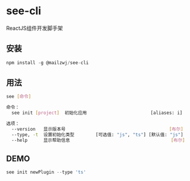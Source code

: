 # see-cli
ReactJS组件开发脚手架

## 安装
```js
npm install -g @mailzwj/see-cli
```

## 用法
```bash
see [命令]

命令：
  see init [project]  初始化应用                        [aliases: i]

选项：
  --version   显示版本号                                       [布尔]
  --type, -t  设置初始化类型        [可选值: "js", "ts"] [默认值: "js"]
  --help      显示帮助信息                                      [布尔]
```

## DEMO
```js
see init newPlugin --type 'ts'
```
